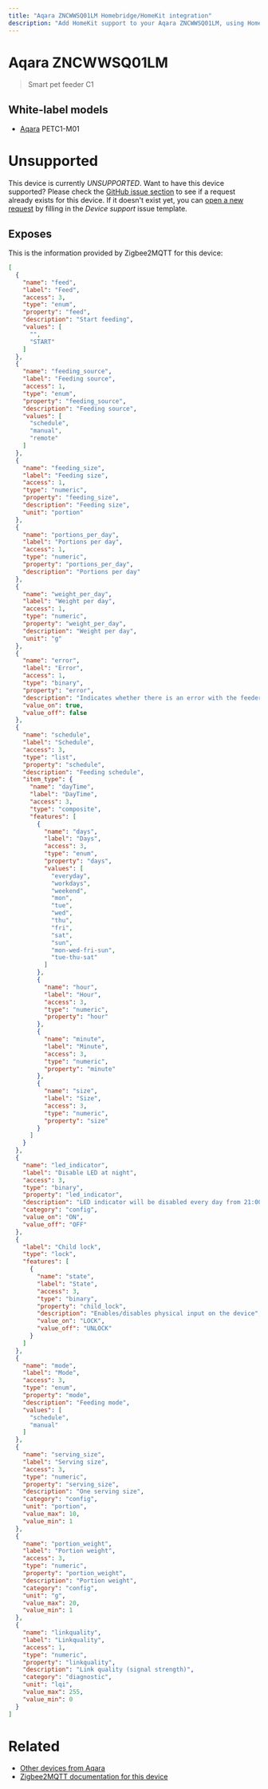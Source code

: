 ```yaml
---
title: "Aqara ZNCWWSQ01LM Homebridge/HomeKit integration"
description: "Add HomeKit support to your Aqara ZNCWWSQ01LM, using Homebridge, Zigbee2MQTT and homebridge-z2m."
---
```

<!---
This file has been GENERATED using src/docgen/docgen.ts
DO NOT EDIT THIS FILE MANUALLY!
-->
# Aqara ZNCWWSQ01LM
> Smart pet feeder C1


## White-label models
* [Aqara](../index.md#aqara) PETC1-M01

# Unsupported

This device is currently *UNSUPPORTED*.
Want to have this device supported? Please check the [GitHub issue section](https://github.com/itavero/homebridge-z2m/issues?q=ZNCWWSQ01LM) to see if a request already exists for this device.
If it doesn't exist yet, you can [open a new request](https://github.com/itavero/homebridge-z2m/issues/new?assignees=&labels=enhancement&template=device_support.yml&title=%5BDevice%5D+Aqara%20ZNCWWSQ01LM&model=Aqara%20ZNCWWSQ01LM&exposes=%5B%0A%20%20%7B%0A%20%20%20%20%22name%22%3A%20%22feed%22%2C%0A%20%20%20%20%22label%22%3A%20%22Feed%22%2C%0A%20%20%20%20%22access%22%3A%203%2C%0A%20%20%20%20%22type%22%3A%20%22enum%22%2C%0A%20%20%20%20%22property%22%3A%20%22feed%22%2C%0A%20%20%20%20%22description%22%3A%20%22Start%20feeding%22%2C%0A%20%20%20%20%22values%22%3A%20%5B%0A%20%20%20%20%20%20%22%22%2C%0A%20%20%20%20%20%20%22START%22%0A%20%20%20%20%5D%0A%20%20%7D%2C%0A%20%20%7B%0A%20%20%20%20%22name%22%3A%20%22feeding_source%22%2C%0A%20%20%20%20%22label%22%3A%20%22Feeding%20source%22%2C%0A%20%20%20%20%22access%22%3A%201%2C%0A%20%20%20%20%22type%22%3A%20%22enum%22%2C%0A%20%20%20%20%22property%22%3A%20%22feeding_source%22%2C%0A%20%20%20%20%22description%22%3A%20%22Feeding%20source%22%2C%0A%20%20%20%20%22values%22%3A%20%5B%0A%20%20%20%20%20%20%22schedule%22%2C%0A%20%20%20%20%20%20%22manual%22%2C%0A%20%20%20%20%20%20%22remote%22%0A%20%20%20%20%5D%0A%20%20%7D%2C%0A%20%20%7B%0A%20%20%20%20%22name%22%3A%20%22feeding_size%22%2C%0A%20%20%20%20%22label%22%3A%20%22Feeding%20size%22%2C%0A%20%20%20%20%22access%22%3A%201%2C%0A%20%20%20%20%22type%22%3A%20%22numeric%22%2C%0A%20%20%20%20%22property%22%3A%20%22feeding_size%22%2C%0A%20%20%20%20%22description%22%3A%20%22Feeding%20size%22%2C%0A%20%20%20%20%22unit%22%3A%20%22portion%22%0A%20%20%7D%2C%0A%20%20%7B%0A%20%20%20%20%22name%22%3A%20%22portions_per_day%22%2C%0A%20%20%20%20%22label%22%3A%20%22Portions%20per%20day%22%2C%0A%20%20%20%20%22access%22%3A%201%2C%0A%20%20%20%20%22type%22%3A%20%22numeric%22%2C%0A%20%20%20%20%22property%22%3A%20%22portions_per_day%22%2C%0A%20%20%20%20%22description%22%3A%20%22Portions%20per%20day%22%0A%20%20%7D%2C%0A%20%20%7B%0A%20%20%20%20%22name%22%3A%20%22weight_per_day%22%2C%0A%20%20%20%20%22label%22%3A%20%22Weight%20per%20day%22%2C%0A%20%20%20%20%22access%22%3A%201%2C%0A%20%20%20%20%22type%22%3A%20%22numeric%22%2C%0A%20%20%20%20%22property%22%3A%20%22weight_per_day%22%2C%0A%20%20%20%20%22description%22%3A%20%22Weight%20per%20day%22%2C%0A%20%20%20%20%22unit%22%3A%20%22g%22%0A%20%20%7D%2C%0A%20%20%7B%0A%20%20%20%20%22name%22%3A%20%22error%22%2C%0A%20%20%20%20%22label%22%3A%20%22Error%22%2C%0A%20%20%20%20%22access%22%3A%201%2C%0A%20%20%20%20%22type%22%3A%20%22binary%22%2C%0A%20%20%20%20%22property%22%3A%20%22error%22%2C%0A%20%20%20%20%22description%22%3A%20%22Indicates%20whether%20there%20is%20an%20error%20with%20the%20feeder%22%2C%0A%20%20%20%20%22value_on%22%3A%20true%2C%0A%20%20%20%20%22value_off%22%3A%20false%0A%20%20%7D%2C%0A%20%20%7B%0A%20%20%20%20%22name%22%3A%20%22schedule%22%2C%0A%20%20%20%20%22label%22%3A%20%22Schedule%22%2C%0A%20%20%20%20%22access%22%3A%203%2C%0A%20%20%20%20%22type%22%3A%20%22list%22%2C%0A%20%20%20%20%22property%22%3A%20%22schedule%22%2C%0A%20%20%20%20%22description%22%3A%20%22Feeding%20schedule%22%2C%0A%20%20%20%20%22item_type%22%3A%20%7B%0A%20%20%20%20%20%20%22name%22%3A%20%22dayTime%22%2C%0A%20%20%20%20%20%20%22label%22%3A%20%22DayTime%22%2C%0A%20%20%20%20%20%20%22access%22%3A%203%2C%0A%20%20%20%20%20%20%22type%22%3A%20%22composite%22%2C%0A%20%20%20%20%20%20%22features%22%3A%20%5B%0A%20%20%20%20%20%20%20%20%7B%0A%20%20%20%20%20%20%20%20%20%20%22name%22%3A%20%22days%22%2C%0A%20%20%20%20%20%20%20%20%20%20%22label%22%3A%20%22Days%22%2C%0A%20%20%20%20%20%20%20%20%20%20%22access%22%3A%203%2C%0A%20%20%20%20%20%20%20%20%20%20%22type%22%3A%20%22enum%22%2C%0A%20%20%20%20%20%20%20%20%20%20%22property%22%3A%20%22days%22%2C%0A%20%20%20%20%20%20%20%20%20%20%22values%22%3A%20%5B%0A%20%20%20%20%20%20%20%20%20%20%20%20%22everyday%22%2C%0A%20%20%20%20%20%20%20%20%20%20%20%20%22workdays%22%2C%0A%20%20%20%20%20%20%20%20%20%20%20%20%22weekend%22%2C%0A%20%20%20%20%20%20%20%20%20%20%20%20%22mon%22%2C%0A%20%20%20%20%20%20%20%20%20%20%20%20%22tue%22%2C%0A%20%20%20%20%20%20%20%20%20%20%20%20%22wed%22%2C%0A%20%20%20%20%20%20%20%20%20%20%20%20%22thu%22%2C%0A%20%20%20%20%20%20%20%20%20%20%20%20%22fri%22%2C%0A%20%20%20%20%20%20%20%20%20%20%20%20%22sat%22%2C%0A%20%20%20%20%20%20%20%20%20%20%20%20%22sun%22%2C%0A%20%20%20%20%20%20%20%20%20%20%20%20%22mon-wed-fri-sun%22%2C%0A%20%20%20%20%20%20%20%20%20%20%20%20%22tue-thu-sat%22%0A%20%20%20%20%20%20%20%20%20%20%5D%0A%20%20%20%20%20%20%20%20%7D%2C%0A%20%20%20%20%20%20%20%20%7B%0A%20%20%20%20%20%20%20%20%20%20%22name%22%3A%20%22hour%22%2C%0A%20%20%20%20%20%20%20%20%20%20%22label%22%3A%20%22Hour%22%2C%0A%20%20%20%20%20%20%20%20%20%20%22access%22%3A%203%2C%0A%20%20%20%20%20%20%20%20%20%20%22type%22%3A%20%22numeric%22%2C%0A%20%20%20%20%20%20%20%20%20%20%22property%22%3A%20%22hour%22%0A%20%20%20%20%20%20%20%20%7D%2C%0A%20%20%20%20%20%20%20%20%7B%0A%20%20%20%20%20%20%20%20%20%20%22name%22%3A%20%22minute%22%2C%0A%20%20%20%20%20%20%20%20%20%20%22label%22%3A%20%22Minute%22%2C%0A%20%20%20%20%20%20%20%20%20%20%22access%22%3A%203%2C%0A%20%20%20%20%20%20%20%20%20%20%22type%22%3A%20%22numeric%22%2C%0A%20%20%20%20%20%20%20%20%20%20%22property%22%3A%20%22minute%22%0A%20%20%20%20%20%20%20%20%7D%2C%0A%20%20%20%20%20%20%20%20%7B%0A%20%20%20%20%20%20%20%20%20%20%22name%22%3A%20%22size%22%2C%0A%20%20%20%20%20%20%20%20%20%20%22label%22%3A%20%22Size%22%2C%0A%20%20%20%20%20%20%20%20%20%20%22access%22%3A%203%2C%0A%20%20%20%20%20%20%20%20%20%20%22type%22%3A%20%22numeric%22%2C%0A%20%20%20%20%20%20%20%20%20%20%22property%22%3A%20%22size%22%0A%20%20%20%20%20%20%20%20%7D%0A%20%20%20%20%20%20%5D%0A%20%20%20%20%7D%0A%20%20%7D%2C%0A%20%20%7B%0A%20%20%20%20%22name%22%3A%20%22led_indicator%22%2C%0A%20%20%20%20%22label%22%3A%20%22Disable%20LED%20at%20night%22%2C%0A%20%20%20%20%22access%22%3A%203%2C%0A%20%20%20%20%22type%22%3A%20%22binary%22%2C%0A%20%20%20%20%22property%22%3A%20%22led_indicator%22%2C%0A%20%20%20%20%22description%22%3A%20%22LED%20indicator%20will%20be%20disabled%20every%20day%20from%2021%3A00%20to%2009%3A00%22%2C%0A%20%20%20%20%22category%22%3A%20%22config%22%2C%0A%20%20%20%20%22value_on%22%3A%20%22ON%22%2C%0A%20%20%20%20%22value_off%22%3A%20%22OFF%22%0A%20%20%7D%2C%0A%20%20%7B%0A%20%20%20%20%22label%22%3A%20%22Child%20lock%22%2C%0A%20%20%20%20%22type%22%3A%20%22lock%22%2C%0A%20%20%20%20%22features%22%3A%20%5B%0A%20%20%20%20%20%20%7B%0A%20%20%20%20%20%20%20%20%22name%22%3A%20%22state%22%2C%0A%20%20%20%20%20%20%20%20%22label%22%3A%20%22State%22%2C%0A%20%20%20%20%20%20%20%20%22access%22%3A%203%2C%0A%20%20%20%20%20%20%20%20%22type%22%3A%20%22binary%22%2C%0A%20%20%20%20%20%20%20%20%22property%22%3A%20%22child_lock%22%2C%0A%20%20%20%20%20%20%20%20%22description%22%3A%20%22Enables%2Fdisables%20physical%20input%20on%20the%20device%22%2C%0A%20%20%20%20%20%20%20%20%22value_on%22%3A%20%22LOCK%22%2C%0A%20%20%20%20%20%20%20%20%22value_off%22%3A%20%22UNLOCK%22%0A%20%20%20%20%20%20%7D%0A%20%20%20%20%5D%0A%20%20%7D%2C%0A%20%20%7B%0A%20%20%20%20%22name%22%3A%20%22mode%22%2C%0A%20%20%20%20%22label%22%3A%20%22Mode%22%2C%0A%20%20%20%20%22access%22%3A%203%2C%0A%20%20%20%20%22type%22%3A%20%22enum%22%2C%0A%20%20%20%20%22property%22%3A%20%22mode%22%2C%0A%20%20%20%20%22description%22%3A%20%22Feeding%20mode%22%2C%0A%20%20%20%20%22values%22%3A%20%5B%0A%20%20%20%20%20%20%22schedule%22%2C%0A%20%20%20%20%20%20%22manual%22%0A%20%20%20%20%5D%0A%20%20%7D%2C%0A%20%20%7B%0A%20%20%20%20%22name%22%3A%20%22serving_size%22%2C%0A%20%20%20%20%22label%22%3A%20%22Serving%20size%22%2C%0A%20%20%20%20%22access%22%3A%203%2C%0A%20%20%20%20%22type%22%3A%20%22numeric%22%2C%0A%20%20%20%20%22property%22%3A%20%22serving_size%22%2C%0A%20%20%20%20%22description%22%3A%20%22One%20serving%20size%22%2C%0A%20%20%20%20%22category%22%3A%20%22config%22%2C%0A%20%20%20%20%22unit%22%3A%20%22portion%22%2C%0A%20%20%20%20%22value_max%22%3A%2010%2C%0A%20%20%20%20%22value_min%22%3A%201%0A%20%20%7D%2C%0A%20%20%7B%0A%20%20%20%20%22name%22%3A%20%22portion_weight%22%2C%0A%20%20%20%20%22label%22%3A%20%22Portion%20weight%22%2C%0A%20%20%20%20%22access%22%3A%203%2C%0A%20%20%20%20%22type%22%3A%20%22numeric%22%2C%0A%20%20%20%20%22property%22%3A%20%22portion_weight%22%2C%0A%20%20%20%20%22description%22%3A%20%22Portion%20weight%22%2C%0A%20%20%20%20%22category%22%3A%20%22config%22%2C%0A%20%20%20%20%22unit%22%3A%20%22g%22%2C%0A%20%20%20%20%22value_max%22%3A%2020%2C%0A%20%20%20%20%22value_min%22%3A%201%0A%20%20%7D%2C%0A%20%20%7B%0A%20%20%20%20%22name%22%3A%20%22linkquality%22%2C%0A%20%20%20%20%22label%22%3A%20%22Linkquality%22%2C%0A%20%20%20%20%22access%22%3A%201%2C%0A%20%20%20%20%22type%22%3A%20%22numeric%22%2C%0A%20%20%20%20%22property%22%3A%20%22linkquality%22%2C%0A%20%20%20%20%22description%22%3A%20%22Link%20quality%20(signal%20strength)%22%2C%0A%20%20%20%20%22category%22%3A%20%22diagnostic%22%2C%0A%20%20%20%20%22unit%22%3A%20%22lqi%22%2C%0A%20%20%20%20%22value_max%22%3A%20255%2C%0A%20%20%20%20%22value_min%22%3A%200%0A%20%20%7D%0A%5D) by filling in the _Device support_ issue template.

## Exposes

This is the information provided by Zigbee2MQTT for this device:

```json
[
  {
    "name": "feed",
    "label": "Feed",
    "access": 3,
    "type": "enum",
    "property": "feed",
    "description": "Start feeding",
    "values": [
      "",
      "START"
    ]
  },
  {
    "name": "feeding_source",
    "label": "Feeding source",
    "access": 1,
    "type": "enum",
    "property": "feeding_source",
    "description": "Feeding source",
    "values": [
      "schedule",
      "manual",
      "remote"
    ]
  },
  {
    "name": "feeding_size",
    "label": "Feeding size",
    "access": 1,
    "type": "numeric",
    "property": "feeding_size",
    "description": "Feeding size",
    "unit": "portion"
  },
  {
    "name": "portions_per_day",
    "label": "Portions per day",
    "access": 1,
    "type": "numeric",
    "property": "portions_per_day",
    "description": "Portions per day"
  },
  {
    "name": "weight_per_day",
    "label": "Weight per day",
    "access": 1,
    "type": "numeric",
    "property": "weight_per_day",
    "description": "Weight per day",
    "unit": "g"
  },
  {
    "name": "error",
    "label": "Error",
    "access": 1,
    "type": "binary",
    "property": "error",
    "description": "Indicates whether there is an error with the feeder",
    "value_on": true,
    "value_off": false
  },
  {
    "name": "schedule",
    "label": "Schedule",
    "access": 3,
    "type": "list",
    "property": "schedule",
    "description": "Feeding schedule",
    "item_type": {
      "name": "dayTime",
      "label": "DayTime",
      "access": 3,
      "type": "composite",
      "features": [
        {
          "name": "days",
          "label": "Days",
          "access": 3,
          "type": "enum",
          "property": "days",
          "values": [
            "everyday",
            "workdays",
            "weekend",
            "mon",
            "tue",
            "wed",
            "thu",
            "fri",
            "sat",
            "sun",
            "mon-wed-fri-sun",
            "tue-thu-sat"
          ]
        },
        {
          "name": "hour",
          "label": "Hour",
          "access": 3,
          "type": "numeric",
          "property": "hour"
        },
        {
          "name": "minute",
          "label": "Minute",
          "access": 3,
          "type": "numeric",
          "property": "minute"
        },
        {
          "name": "size",
          "label": "Size",
          "access": 3,
          "type": "numeric",
          "property": "size"
        }
      ]
    }
  },
  {
    "name": "led_indicator",
    "label": "Disable LED at night",
    "access": 3,
    "type": "binary",
    "property": "led_indicator",
    "description": "LED indicator will be disabled every day from 21:00 to 09:00",
    "category": "config",
    "value_on": "ON",
    "value_off": "OFF"
  },
  {
    "label": "Child lock",
    "type": "lock",
    "features": [
      {
        "name": "state",
        "label": "State",
        "access": 3,
        "type": "binary",
        "property": "child_lock",
        "description": "Enables/disables physical input on the device",
        "value_on": "LOCK",
        "value_off": "UNLOCK"
      }
    ]
  },
  {
    "name": "mode",
    "label": "Mode",
    "access": 3,
    "type": "enum",
    "property": "mode",
    "description": "Feeding mode",
    "values": [
      "schedule",
      "manual"
    ]
  },
  {
    "name": "serving_size",
    "label": "Serving size",
    "access": 3,
    "type": "numeric",
    "property": "serving_size",
    "description": "One serving size",
    "category": "config",
    "unit": "portion",
    "value_max": 10,
    "value_min": 1
  },
  {
    "name": "portion_weight",
    "label": "Portion weight",
    "access": 3,
    "type": "numeric",
    "property": "portion_weight",
    "description": "Portion weight",
    "category": "config",
    "unit": "g",
    "value_max": 20,
    "value_min": 1
  },
  {
    "name": "linkquality",
    "label": "Linkquality",
    "access": 1,
    "type": "numeric",
    "property": "linkquality",
    "description": "Link quality (signal strength)",
    "category": "diagnostic",
    "unit": "lqi",
    "value_max": 255,
    "value_min": 0
  }
]
```

# Related
* [Other devices from Aqara](../index.md#aqara)
* [Zigbee2MQTT documentation for this device](https://www.zigbee2mqtt.io/devices/ZNCWWSQ01LM.html)